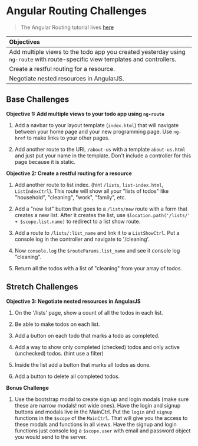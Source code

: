 # Angular Routing Challenges

> The Angular Routing tutorial lives [here](http://ajbraus.gitbooks.io/wdi-homework/content/angular-routing.html)

| Objectives |
| :--- |
| Add multiple views to the todo app you created yesterday using `ng-route` with route-specific view templates and controllers. |
| Create a restful routing for a resource. |
| Negotiate nested resources in AngularJS. |

## Base Challenges

**Objective 1: Add multiple views to your todo app using `ng-route`**

1. Add a navbar to your layout template (`index.html`) that will navigate between your home page and your new programming page. Use `ng-href` to make links to your other pages.

1. Add another route to the URL `/about-us` with a template `about-us.html` and just put your name in the template. Don't include a controller for this page because it is static.

**Objective 2: Create a restful routing for a resource**

1. Add another route to list index. (hint `/lists`, `list-index.html`, `ListIndexCtrl`). This route will show all your "lists of todos" like "household", "cleaning", "work", "family", etc.

1. Add a "new list" button that goes to a `/lists/new` route with a form that creates a new list. After it creates the list, use `$location.path('/lists/' + $scope.list.name)` to redirect to a list show route.

1. Add a route to `/lists/:list_name` and link it to a `ListShowCtrl`. Put a console log in the controller and navigate to '/cleaning'.

1. Now `console.log` the `$routeParams.list_name` and see it console log "cleaning".

1. Return all the todos with a list of "cleaning" from your array of todos.

## Stretch Challenges

**Objective 3: Negotiate nested resources in AngularJS**

1. On the '/lists' page, show a count of all the todos in each list.

1. Be able to make todos on each list.

1. Add a button on each todo that marks a todo as completed.

1. Add a way to show only completed (checked) todos and only active (unchecked) todos. (hint use a filter)

1. Inside the list add a button that marks all todos as done.

1. Add a button to delete all completed todos.

**Bonus Challenge** 

1. Use the bootstrap modal to create sign up and login modals (make sure these are narrow modals! not wide ones). Have the login and signup buttons and modals live in the MainCtrl. Put the `login` and `signup` functions in the `$scope` of the `MainCtrl`. That will give you the access to these modals and functions in all views. Have the signup and login functions just console log a `$scope.user` with email and password object you would send to the server.
